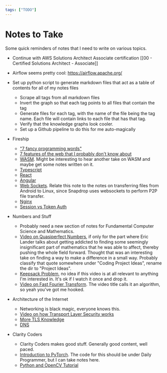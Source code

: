 ```yaml
---
tags: ["TODO"]
---
```


# Notes to Take

Some quick reminders of notes that I need to write on various topics.

* Continue with AWS Solutions Architect Associate certification [[00 - Certified Solutions Architect - Associate]]
* Airflow seems pretty cool: https://airflow.apache.org/
* Set up python script to generate markdown files that act as a table of contents for all of my notes files
    * Scrape all tags from all markdown files
    * Invert the graph so that each tag points to all files that contain the tag
    * Generate files for each tag, with the name of the file being the tag name. Each file will contain links to each file that has that tag.
    * Verify that the knowledge graphs look cooler.
    * Set up a Github pipeline to do this for me auto-magically
* Fireship
    * ["7 fancy programming words"](https://www.youtube.com/watch?v=4Zc9ci9L5wY)
    * [7 features of the web that I probably don't know about](https://www.youtube.com/watch?v=ppwagkhrZJs)
    * [WASM](https://www.youtube.com/watch?v=ucmbO2lWC2A). Might be interesting to hear another take on WASM and maybe get some notes written on it.
    * [Typescript](https://www.youtube.com/watch?v=zQnBQ4tB3ZA)
    * [React](https://www.youtube.com/watch?v=Tn6-PIqc4UM)
    * [Angular](https://www.youtube.com/watch?v=Tn6-PIqc4UM)
    * [Web Sockets](https://www.youtube.com/watch?v=1BfCnjr_Vjg). Relate this note to the notes on transferring files from Android to Linux, since Snapdrop uses websockets to perform P2P file transfer.
    * [Nginx](https://www.youtube.com/watch?v=JKxlsvZXG7c6)
    * [Session vs Token Auth](https://www.youtube.com/watch?v=UBUNrFtufWo)
* Numbers and Stuff
    * Probably need a new section of notes for Fundamental Computer Science and Mathematics.
    * [Video on Quasiperfect Numbers](https://www.youtube.com/watch?v=fdgZQWZgEqs), if only for the part where Eric Lander talks about getting addicted to finding some seemingly insignificant part of mathematics that he was able to affect, thereby pushing the whole field forward. Thought that was an interesting take on finding a way to make a difference in a small way. Probably classify that quote somewhere under "Coding Project Ideas", rename the dir to "Project Ideas".
    * [Keepsack Problem](https://www.youtube.com/watch?v=MacVqujSXWE), no idea if this video is at all relevant to anything I'm interested in. It's ok if I watch it once and drop it.
    * [Video on Fast Fourier Transform](https://www.youtube.com/watch?v=h7apO7q16V0). The video title calls it an algorithm, so yeah you've got me hooked.
* Architecture of the Internet
    * Networking is black magic, everyone knows this.
    * [Video on how Transport Layer Security works](https://www.youtube.com/watch?v=0TLDTodL7Lc)
    * [More TLS Knowledge](https://www.youtube.com/watch?v=86cQJ0MMses)
    * [DNS](https://www.youtube.com/watch?v=uOfonONtIuk)

* Clarity Coders
    * Clarity Coders makes good stuff. Generally good content, well paced.
    * [Introduction to PyTorch](https://www.youtube.com/watch?v=Rtmi-H-mlKw). The code for this should be under Daily Programmer, but I can take notes here.
    * [Python and OpenCV Tutorial](https://www.youtube.com/watch?v=fmThsnqUCF0)
